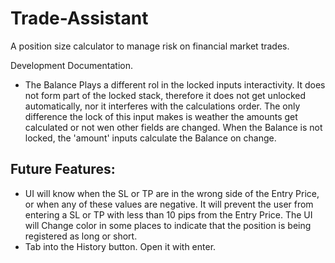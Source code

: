 # Trade-Assistant
A position size calculator to manage risk on financial market trades.

Development Documentation.

- The Balance Plays a different rol in the locked inputs interactivity. It does not form part of the locked stack, therefore it does not get unlocked automatically, nor it interferes with the calculations order. The only difference the lock of this input makes is weather the amounts get calculated or not wen other fields are changed. When the Balance is not locked, the 'amount' inputs calculate the Balance on change.

## Future Features:
- UI will know when the SL or TP are in the wrong side of the Entry Price, or when any of these values are negative. It will prevent the user from entering a SL or TP with less than 10 pips from the Entry Price. The UI will Change color in some places to indicate that the position is being registered as long or short.
- Tab into the History button. Open it with enter.